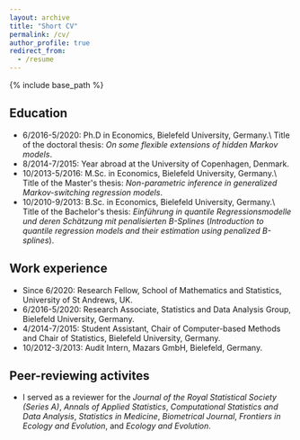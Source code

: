 ```yaml
---
layout: archive
title: "Short CV"
permalink: /cv/
author_profile: true
redirect_from:
  - /resume
---
```


{% include base_path %}

Education
------
* 6/2016-5/2020: Ph.D in Economics, Bielefeld University, Germany.\\
Title of the doctoral thesis: *On some flexible extensions of hidden Markov models*.
* 8/2014-7/2015: Year abroad at the University of Copenhagen, Denmark.
* 10/2013-5/2016: M.Sc. in Economics, Bielefeld University, Germany.\\
Title of the Master's thesis: *Non-parametric inference in generalized Markov-switching regression models*.
* 10/2010-9/2013: B.Sc. in Economics, Bielefeld University, Germany.\\
Title of the Bachelor's thesis: *Einführung in quantile Regressionsmodelle und deren Schätzung mit penalisierten B-Splines* (*Introduction to quantile regression models and their estimation using penalized B-splines*).

Work experience
------
* Since 6/2020: Research Fellow, School of Mathematics and Statistics, University of St Andrews, UK.
* 6/2016-5/2020: Research Associate, Statistics and Data Analysis Group, Bielefeld University, Germany.
* 4/2014-7/2015: Student Assistant, Chair of Computer-based Methods and Chair of Statistics, Bielefeld University, Germany.
* 10/2012-3/2013: Audit Intern, Mazars GmbH, Bielefeld, Germany.
  
Peer-reviewing activites
------
* I served as a reviewer for the *Journal of the Royal Statistical Society (Series A)*, *Annals of Applied Statistics*, *Computational Statistics and Data Analysis*, *Statistics in Medicine*, *Biometrical Journal*, *Frontiers in Ecology and Evolution*, and *Ecology and Evolution*.

